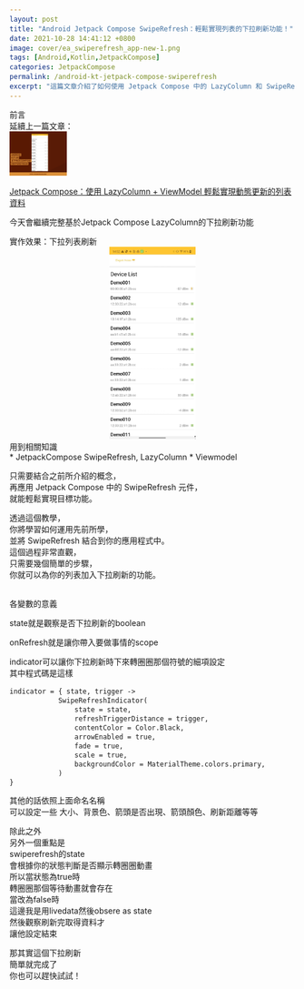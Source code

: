 ```yaml
---
layout: post
title: "Android Jetpack Compose SwipeRefresh：輕鬆實現列表的下拉刷新功能！"
date: 2021-10-28 14:41:12 +0800
image: cover/ea_swiperefresh_app-new-1.png
tags: [Android,Kotlin,JetpackCompose]
categories: JetpackCompose
permalink: /android-kt-jetpack-compose-swiperefresh
excerpt: "這篇文章介紹了如何使用 Jetpack Compose 中的 LazyColumn 和 SwipeRefresh運用，以輕鬆實現動態更新的列表資料。"
---
```


<div class="c-border-main-title-2">前言</div>
延續上一篇文章：<br>

<a href="{{site.baseurl}}/android-kt-jetpack-compose-list/">
  <img src="/images/cover/ea_swiperefresh_app.png" alt="Cover" width="20%" >
</a>

<a align="right" href="{{site.baseurl}}/android-kt-jetpack-compose-list/">Jetpack Compose：使用 LazyColumn + ViewModel 輕鬆實現動態更新的列表資料</a><br>

今天會繼續完整基於Jetpack Compose LazyColumn的下拉刷新功能<br>

<div class="c-border-main-title-2">實作效果：下拉列表刷新</div>

<div align="center">
  <img src="/mov/jetpack/ea_swiperefresh_app.gif" width="30%"/>
</div>


<div class="c-border-content-title-4">用到相關知識</div>
* JetpackCompose SwipeRefresh, LazyColumn
* Viewmodel

只需要結合之前所介紹的概念，<br>
再應用 Jetpack Compose 中的 SwipeRefresh 元件，<br>
就能輕鬆實現目標功能。<br>

透過這個教學，<br>
你將學習如何運用先前所學，<br>
並將 SwipeRefresh 結合到你的應用程式中。<br>
這個過程非常直觀，<br>
只需要幾個簡單的步驟，<br>
你就可以為你的列表加入下拉刷新的功能。<br>


<script src="https://gist.github.com/KuanChunChen/fe87780cc0639b8458d764ce30ee54ed.js"></script><br>

<div class="c-border-content-title-4">各變數的意義</div>

state就是觀察是否下拉刷新的boolean<br>

onRefresh就是讓你帶入要做事情的scope<br>

indicator可以讓你下拉刷新時下來轉圈圈那個符號的細項設定<br>
其中程式碼是這樣<br>
```
indicator = { state, trigger ->
            SwipeRefreshIndicator(
                state = state,
                refreshTriggerDistance = trigger,
                contentColor = Color.Black,
                arrowEnabled = true,
                fade = true,
                scale = true,
                backgroundColor = MaterialTheme.colors.primary,
            )
}
```
其他的話依照上面命名名稱<br>
可以設定一些 大小、背景色、箭頭是否出現、箭頭顏色、刷新距離等等<br>

除此之外<br>
另外一個重點是<br>
swiperefresh的state<br>
會根據你的狀態判斷是否顯示轉圈圈動畫<br>
所以當狀態為true時<br>
轉圈圈那個等待動畫就會存在<br>
當改為false時<br>
這邊我是用livedata然後obsere as state<br>
然後觀察刷新完取得資料才<br>
讓他設定結束<br>

那其實這個下拉刷新<br>
簡單就完成了<br>
你也可以趕快試試！<br>
